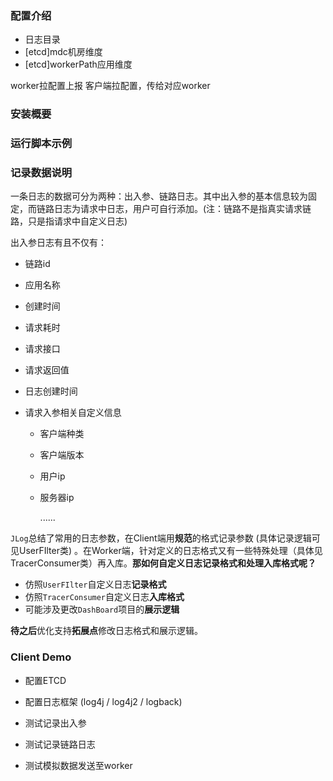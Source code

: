 ### 配置介绍

- 日志目录
- [etcd]mdc机房维度
- [etcd]workerPath应用维度

worker拉配置上报
客户端拉配置，传给对应worker



### 安装概要



### 运行脚本示例



### 记录数据说明

一条日志的数据可分为两种：出入参、链路日志。其中出入参的基本信息较为固定，而链路日志为请求中日志，用户可自行添加。(注：链路不是指真实请求链路，只是指请求中自定义日志)

出入参日志有且不仅有：

- 链路id

- 应用名称

- 创建时间

- 请求耗时

- 请求接口

- 请求返回值

- 日志创建时间

- 请求入参相关自定义信息

  - 客户端种类

  - 客户端版本

  - 用户ip

  - 服务器ip

    ......



`JLog`总结了常用的日志参数，在Client端用**规范**的格式记录参数  (具体记录逻辑可见UserFIlter类) 。在Worker端，针对定义的日志格式又有一些特殊处理（具体见TracerConsumer类）再入库。**那如何自定义日志记录格式和处理入库格式呢？**

- 仿照`UserFIlter`自定义日志**记录格式**
- 仿照`TracerConsumer`自定义日志**入库格式**
- 可能涉及更改`DashBoard`项目的**展示逻辑**

**待之后**优化支持**拓展点**修改日志格式和展示逻辑。



### Client Demo

- 配置ETCD
- 配置日志框架 (log4j / log4j2 / logback)
- 测试记录出入参
- 测试记录链路日志

- 测试模拟数据发送至worker